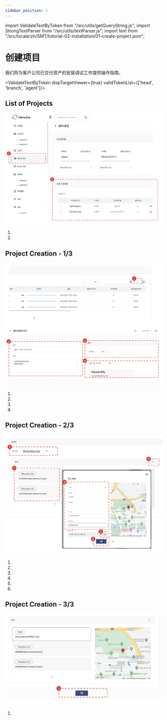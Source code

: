 ```yaml
---
sidebar_position: 1
---
```


import ValidateTextByToken from "/src/utils/getQueryString.js";
import StrongTextParser from "/src/utils/textParser.js";
import text from "/src/locale/zh/SMT/tutorial-02-installation/01-create-project.json";

# 创建项目

我们将为客户公司已交付资产的安装调试工作提供操作指南。

<ValidateTextByToken dispTargetViewer={true} validTokenList={['head', 'branch', 'agent']}>

## List of Projects

![001](./img/001.png)

1. <StrongTextParser text={text.projectList01} />
1. <StrongTextParser text={text.projectList02} />

## Project Creation - 1/3

![002](./img/002.png)

1. <StrongTextParser text={text.step1CreateProject01} />
1. <StrongTextParser text={text.step1CreateProject02} />
1. <StrongTextParser text={text.step1CreateProject03} />
1. <StrongTextParser text={text.step1CreateProject04} />

## Project Creation - 2/3

![003](./img/003.png)

1. <StrongTextParser text={text.step2CreateProject01} />
1. <StrongTextParser text={text.step2CreateProject02} />
1. <StrongTextParser text={text.step2CreateProject03} />
1. <StrongTextParser text={text.step2CreateProject04} />
1. <StrongTextParser text={text.step2CreateProject05} />
1. <StrongTextParser text={text.step2CreateProject06} />

## Project Creation - 3/3

![004](./img/004.png)

1. <StrongTextParser text={text.step3CreateProject01} />

</ValidateTextByToken>